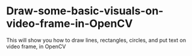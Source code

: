 # Draw-some-basic-visuals-on-video-frame-in-OpenCV
This will show you how to draw lines, rectangles, circles, and put text on video frame, in OpenCV
